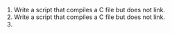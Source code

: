 1. Write a script that compiles a C file but does not link.
2. Write a script that compiles a C file but does not link.
3. 
